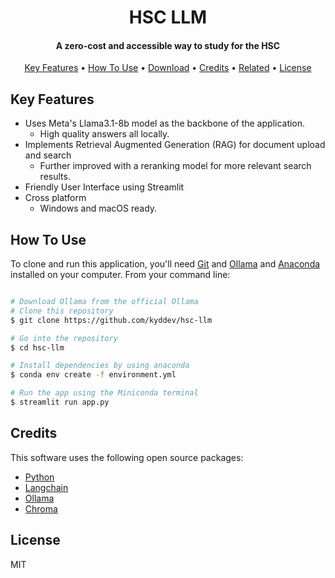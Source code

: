 
<h1 align="center">
  HSC LLM
  <br>
</h1>

<h4 align="center">A zero-cost and accessible way to study for the HSC</h4>

<p align="center">
  <a href="#key-features">Key Features</a> •
  <a href="#how-to-use">How To Use</a> •
  <a href="#download">Download</a> •
  <a href="#credits">Credits</a> •
  <a href="#related">Related</a> •
  <a href="#license">License</a>
</p>

<!-- ![screenshot](https://raw.githubusercontent.com/amitmerchant1990/electron-markdownify/master/app/img/markdownify.gif) -->

## Key Features

* Uses Meta's Llama3.1-8b model as the backbone of the application.
  - High quality answers all locally. 
* Implements Retrieval Augmented Generation (RAG) for document upload and search
  - Further improved with a reranking model for more relevant search results. 
* Friendly User Interface using Streamlit
* Cross platform
  - Windows and macOS ready.

## How To Use

To clone and run this application, you'll need [Git](https://git-scm.com) and [Ollama](https://ollama.com/) and [Anaconda](https://www.anaconda.com/download/) installed on your computer. From your command line:

```bash

# Download Ollama from the official Ollama
# Clone this repository
$ git clone https://github.com/kyddev/hsc-llm

# Go into the repository
$ cd hsc-llm

# Install dependencies by using anaconda 
$ conda env create -f environment.yml

# Run the app using the Miniconda terminal
$ streamlit run app.py
```

## Credits

This software uses the following open source packages:

- [Python](https://www.python.org/)
- [Langchain](https://www.langchain.com/)
- [Ollama](https://ollama.com/)
- [Chroma](https://www.trychroma.com/)

## License

MIT



